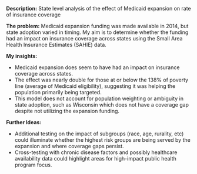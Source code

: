 **Description:** State level analysis of the effect of Medicaid expansion on rate of insurance coverage

**The problem:** Medicaid expansion funding was made available in 2014, but state adoption varied in timing. My aim is to determine whether the funding had an impact on insurance coverage across states using the Small Area Health Insurance Estimates (SAHIE) data.

**My insights:** 

- Medicaid expansion does seem to have had an impact on insurance coverage across states.
- The effect was nearly double for those at or below the 138% of poverty line (average of Medicaid eligibility), suggesting it was helping the population primarily being targeted.
- This model does not account for population weighting or ambiguity in state adoption, such as Wisconsin which does not have a coverage gap despite not utilizing the expansion funding.

**Further Ideas:**

- Additional testing on the impact of subgroups (race, age, rurality, etc) could illuminate whether the highest risk groups are being served by the expansion and where coverage gaps persist.
- Cross-testing with chronic disease factors and possibly healthcare availability data could highlight areas for high-impact public health program focus.